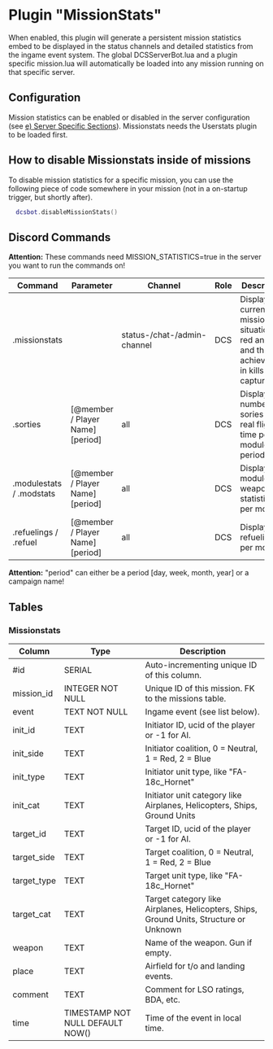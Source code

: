 # Plugin "MissionStats"
When enabled, this plugin will generate a persistent mission statistics embed to be displayed in the status channels and detailed statistics from the ingame event system. 
The global DCSServerBot.lua and a plugin specific mission.lua will automatically be loaded into any mission running on that specific server.

## Configuration
Mission statistics can be enabled or disabled in the server configuration (see [e) Server Specific Sections](../../README.md)).
Missionstats needs the Userstats plugin to be loaded first.

## How to disable Missionstats inside of missions
To disable mission statistics for a specific mission, you can use the following piece of code somewhere in your mission (not in a on-startup trigger, but shortly after).
```lua
  dcsbot.disableMissionStats()
```

## Discord Commands
**Attention:** These commands need MISSION_STATISTICS=true in the server you want to run the commands on!


| Command                   | Parameter                        | Channel                     | Role | Description                                                                                         |
|---------------------------|----------------------------------|-----------------------------|------|-----------------------------------------------------------------------------------------------------|
| .missionstats             |                                  | status-/chat-/admin-channel | DCS  | Display the current mission situation for red and blue and the achievments in kills and captures.   |
| .sorties                  | [@member / Player Name] [period] | all                         | DCS  | Display the number of sories and real flight time per module / period.                              |
| .modulestats / .modstats  | [@member / Player Name] [period] | all                         | DCS  | Display module and weapon statistics per module.                                                    |
| .refuelings / .refuel     | [@member / Player Name] [period] | all                         | DCS  | Display refuelings per module.                                                                      |

**Attention:** "period" can either be a period [day, week, month, year] or a campaign name!

## Tables
### Missionstats
| Column      | Type                             | Description                                                                            |
|-------------|----------------------------------|----------------------------------------------------------------------------------------|
| #id         | SERIAL                           | Auto-incrementing unique ID of this column.                                            |
| mission_id  | INTEGER NOT NULL                 | Unique ID of this mission. FK to the missions table.                                   |
| event       | TEXT NOT NULL                    | Ingame event (see list below).                                                         |
| init_id     | TEXT                             | Initiator ID, ucid of the player or -1 for AI.                                         |
| init_side   | TEXT                             | Initiator coalition, 0 = Neutral, 1 = Red, 2 = Blue                                    |
| init_type   | TEXT                             | Initiator unit type, like "FA-18c_Hornet"                                              |
| init_cat    | TEXT                             | Initiator unit category like Airplanes, Helicopters, Ships, Ground Units               |
| target_id   | TEXT                             | Target ID, ucid of the player or -1 for AI.                                            |
| target_side | TEXT                             | Target coalition, 0 = Neutral, 1 = Red, 2 = Blue                                       |
| target_type | TEXT                             | Target unit type, like "FA-18c_Hornet"                                                 |
| target_cat  | TEXT                             | Target category like Airplanes, Helicopters, Ships, Ground Units, Structure or Unknown |
| weapon      | TEXT                             | Name of the weapon. Gun if empty.                                                      |
| place       | TEXT                             | Airfield for t/o and landing events.                                                   |
| comment     | TEXT                             | Comment for LSO ratings, BDA, etc.                                                     |
| time        | TIMESTAMP NOT NULL DEFAULT NOW() | Time of the event in local time.                                                       |
